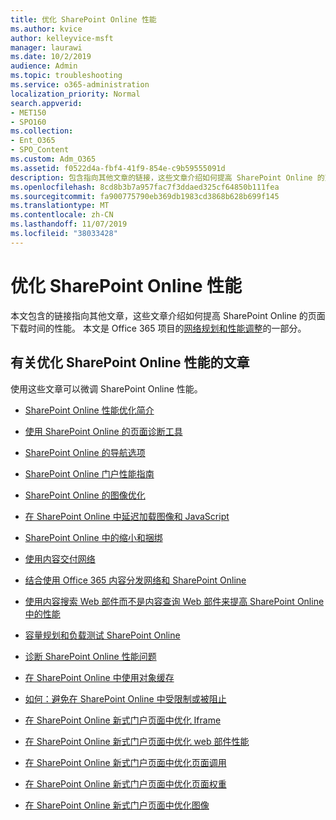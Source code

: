 ```yaml
---
title: 优化 SharePoint Online 性能
ms.author: kvice
author: kelleyvice-msft
manager: laurawi
ms.date: 10/2/2019
audience: Admin
ms.topic: troubleshooting
ms.service: o365-administration
localization_priority: Normal
search.appverid:
- MET150
- SPO160
ms.collection:
- Ent_O365
- SPO_Content
ms.custom: Adm_O365
ms.assetid: f0522d4a-fbf4-41f9-854e-c9b59555091d
description: 包含指向其他文章的链接，这些文章介绍如何提高 SharePoint Online 的页面下载时间的性能。
ms.openlocfilehash: 8cd8b3b7a957fac7f3ddaed325cf64850b111fea
ms.sourcegitcommit: fa900775790eb369db1983cd3868b628b699f145
ms.translationtype: MT
ms.contentlocale: zh-CN
ms.lasthandoff: 11/07/2019
ms.locfileid: "38033428"
---
```

# <a name="tune-sharepoint-online-performance"></a>优化 SharePoint Online 性能

本文包含的链接指向其他文章，这些文章介绍如何提高 SharePoint Online 的页面下载时间的性能。 本文是 Office 365 项目的[网络规划和性能调整](https://aka.ms/tune)的一部分。

## <a name="articles-about-fine-tuning-sharepoint-online-performance"></a>有关优化 SharePoint Online 性能的文章

使用这些文章可以微调 SharePoint Online 性能。
  
- [SharePoint Online 性能优化简介](introduction-to-performance-tuning-for-sharepoint-online.md)

- [使用 SharePoint Online 的页面诊断工具](page-diagnostics-for-spo.md)

- [SharePoint Online 的导航选项](navigation-options-for-sharepoint-online.md)

- [SharePoint Online 门户性能指南](https://docs.microsoft.com/sharepoint/dev/solution-guidance/portal-performance)

- [SharePoint Online 的图像优化](image-optimization-for-sharepoint-online.md)

- [在 SharePoint Online 中延迟加载图像和 JavaScript](delay-loading-images-and-javascript-in-sharepoint-online.md)

- [SharePoint Online 中的缩小和捆绑](minification-and-bundling-in-sharepoint-online.md)

- [使用内容交付网络](using-content-delivery-networks-with-sharepoint-online.md)

- [结合使用 Office 365 内容分发网络和 SharePoint Online](use-office-365-cdn-with-spo.md)

- [使用内容搜索 Web 部件而不是内容查询 Web 部件来提高 SharePoint Online 中的性能](using-content-search-web-part-instead-of-content-query-web-part-to-improve-perfo.md)

- [容量规划和负载测试 SharePoint Online](capacity-planning-and-load-testing-sharepoint-online.md)

- [诊断 SharePoint Online 性能问题](diagnosing-performance-issues-with-sharepoint-online.md)

- [在 SharePoint Online 中使用对象缓存](using-the-object-cache-with-sharepoint-online.md)

- [如何：避免在 SharePoint Online 中受限制或被阻止](https://msdn.microsoft.com/library/office/dn889829.aspx)

- [在 SharePoint Online 新式门户页面中优化 Iframe](modern-iframe-optimization.md)

- [在 SharePoint Online 新式门户页面中优化 web 部件性能](modern-web-part-optimization.md)

- [在 SharePoint Online 新式门户页面中优化页面调用](modern-page-call-optimization.md)

- [在 SharePoint Online 新式门户页面中优化页面权重](modern-page-weight-optimization.md)

- [在 SharePoint Online 新式门户页面中优化图像](modern-image-optimization.md)
